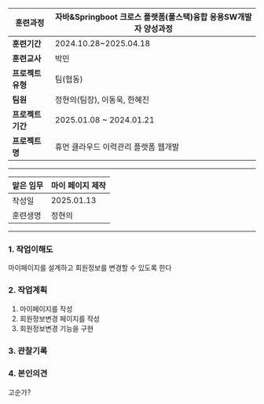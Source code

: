 
| **훈련과정**    | 자바&Springboot 크로스 플랫폼(풀스택)융합 응용SW개발자 양성과정 |
| ----------- | ----------------------------------------- |
| **훈련기간**    | 2024.10.28~2025.04.18                     |
| **훈련교사**    | 박민                                        |
| **프로젝트 유형** | 팀(협동)                                     |
| **팀원**      | 정현의(팀장), 이동욱, 한혜진                         |
| **프로젝트 기간** | 2025.01.08 ~ 2024.01.21                   |
| **프로젝트명**   | 휴먼 클라우드 이력관리 플랫폼 웹개발                      |

---

| 맡은 임무 | 마이 페이지 제작  |
| ----- | ---------- |
| 작성일   | 2025.01.13 |
| 훈련생명  | 정현의        |

---

### 1. 작업이해도

마이페이지를 설계하고 회원정보를 변경할 수 있도록 한다

### 2. 작업계획

1. 마이페이지를 작성
2. 회원정보변경 페이지를 작성
3. 회원정보변경 기능을 구현
### 3. 관찰기록


### 4. 본인의견

고순가?